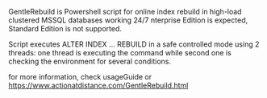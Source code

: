 GentleRebuild is Powershell script for online index rebuild in high-load clustered MSSQL databases working 24/7
nterprise Edition is expected, Standard Edition is not supported. 

Script executes ALTER INDEX ... REBUILD in a safe controlled mode using 2 threads: 
  one thread is executing the command while second one is checking the environment for several conditions.

for more information, check usageGuide or https://www.actionatdistance.com/GentleRebuild.html

